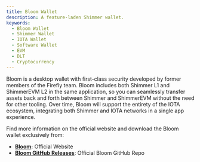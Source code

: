 ```yaml
---
title: Bloom Wallet
description: A feature-laden Shimmer wallet.
keywords:
  - Bloom Wallet
  - Shimmer Wallet
  - IOTA Wallet
  - Software Wallet
  - EVM
  - DLT
  - Cryptocurrency
---
```

Bloom is a desktop wallet with first-class security developed by former members of the Firefly team. Bloom includes both Shimmer L1 and ShimmerEVM L2 in the same application, so you can seamlessly transfer assets back and forth between Shimmer and ShimmerEVM without the need for other tooling. Over time, Bloom will support the entirety of the IOTA ecosystem, integrating both Shimmer and IOTA networks in a single app experience.


Find more information on the official website and download the Bloom wallet exclusively from:

- [**Bloom**](https://bloomwallet.io/)**:** Official Website
- [**Bloom GitHub Releases**](https://github.com/bloomwalletio/bloom/releases): Official Bloom GitHub Repo
